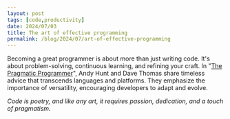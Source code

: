 ```yaml
---
layout: post
tags: [code,productivity]
date: 2024/07/03
title: The art of effective programming
permalink: /blog/2024/07/art-of-effective-programming
---
```

Becoming a great programmer is about more than just writing code. It's about problem-solving, continuous learning, and refining your craft. In "[The Pragmatic Programmer](/blog/2024/06/the-pragmatic-programmer)", Andy Hunt and Dave Thomas share timeless advice that transcends languages and platforms. They emphasize the importance of versatility, encouraging developers to adapt and evolve.

*Code is poetry, and like any art, it requires passion, dedication, and a touch of pragmatism.*
